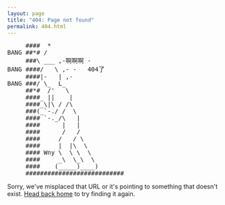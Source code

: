 ```yaml
---
layout: page
title: "404: Page not found"
permalink: 404.html
---
```


<p class="lead">
  

<pre>
     ####  *                   
BANG ##*# /                    
     ###\ ___ ,-啊啊啊 -             
BANG ####/   \ ,- -   404了            
     ####|-   | ,-             
BANG ###/ \_  L_               
     ##*#  /'   \              
     ####_ ||    |             
     ####_\|\ / /\             
     ###(_`-./ /  \            
     #### `-._/\   |           
     ####      |   |           
     ####      /   /           
     ####     /   / \          
     ####     |  |\  \         
     #### Wny \  \ \  \        
     ####     _\  \_\  \       
     ####    (_____)____)      
     ###########################
</pre>

  Sorry, we've misplaced that URL or it's pointing to something that doesn't exist. <a href="{{ site.baseurl }}/">Head back home</a> to try finding it again.</p>
